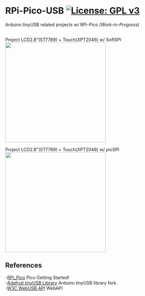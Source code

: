 # RPi-Pico-USB [![License: GPL v3](https://img.shields.io/badge/License-GPLv3-blue.svg)](https://www.gnu.org/licenses/gpl-3.0)<br>
Arduino tinyUSB related projects w/ RPi-Pico  _(Work-in-Progress)_<br>
 
<br>
Project LCD2.8"(ST7789) + Touch(XPT2046) w/ SoftSPI <br>
<img src="pic/picoLCDTouch.gif" width=320>  <br>

Project LCD2.8"(ST7789) + Touch(XPT2046) w/ pioSPI <br>
<img src="pic/pioLCDtouch.gif" width=320>  <br>


## References <br>
  -[RPi_Pico](https://www.raspberrypi.org/documentation/pico/getting-started/) Pico Getting Started!<br>
  -[Adafruit tinyUSB Library](https://github.com/adafruit/Adafruit_TinyUSB_Arduino) Arduino tinyUSB library fork.<br>
  -[W3C WebUSB API](https://wicg.github.io/webusb/) WebAPI<br>
  
